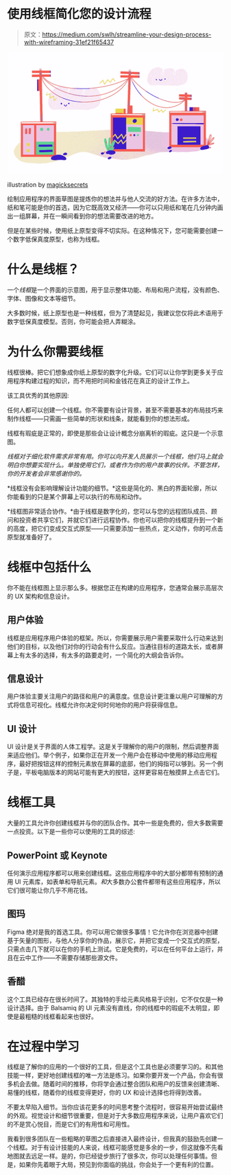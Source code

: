 # 使用线框简化您的设计流程

> 原文：<https://medium.com/swlh/streamline-your-design-process-with-wireframing-31ef21f65437>

![](img/e5eec06c302c75099b3156e9c3d3ba7c.png)

illustration by [magicksecrets](https://www.behance.net/magicsecret/)

绘制应用程序的界面草图是提炼你的想法并与他人交流的好方法。在许多方法中，纸和笔可能是你的首选，因为它既高效又经济——你可以只用纸和笔在几分钟内画出一组屏幕，并在一瞬间看到你的想法需要改进的地方。

但是在某些时候，使用纸上原型变得不切实际。在这种情况下，您可能需要创建一个数字低保真度原型，也称为线框。

# 什么是线框？

一个*线框*是一个界面的示意图，用于显示整体功能、布局和用户流程，没有颜色、字体、图像和文本等细节。

大多数时候，纸上原型也是一种线框，但为了清楚起见，我建议您仅将此术语用于数字低保真度模型。否则，你可能会把人弄糊涂。

# **为什么你需要线框**

线框很棒。把它们想象成你纸上原型的数字化升级。它们可以让你学到更多关于应用程序构建过程的知识，而不用把时间和金钱花在真正的设计工作上。

该工具优秀的其他原因:

任何人都可以创建一个线框。你不需要有设计背景，甚至不需要基本的布局技巧来制作线框——只需画一些简单的形状和线条，就能看到你的想法形成。

线框有瑕疵是正常的，即使是那些会让设计概念分崩离析的瑕疵。这只是一个示意图。

*线框对于细化软件需求非常有用。你可以向开发人员展示一个线框，他们马上就会明白你想要实现什么。单独使用它们，或者作为你的用户故事的伙伴。不管怎样，你的开发者会非常感谢你的。*

*线框没有会影响理解设计功能的细节。*这些是简化的、黑白的界面轮廓，所以你能看到的只是某个屏幕上可以执行的布局和动作。

*线框图非常适合协作。*由于线框是数字化的，您可以与您的远程团队成员、顾问和投资者共享它们，并就它们进行远程协作。你也可以把你的线框提升到一个新的高度，把它们变成交互式原型——只需要添加一些热点，定义动作，你的可点击原型就准备好了。

# **线框中包括什么**

你不能在线框图上显示那么多。根据您正在构建的应用程序，您通常会展示高层次的 UX 架构和信息设计。

## **用户体验**

线框是应用程序用户体验的框架。所以，你需要展示用户需要采取什么行动来达到他们的目标，以及他们对你的行动会有什么反应。当通往目标的道路太长，或者屏幕上有太多的选择，有太多的路要走时，一个简化的大纲会告诉你。

## **信息设计**

用户体验主要关注用户的路径和用户的满意度。信息设计更注重以用户可理解的方式将信息可视化。线框允许你决定何时何地你的用户将获得信息。

## **UI 设计**

UI 设计是关于界面的人体工程学。这是关于理解你的用户的限制，然后调整界面来适应他们。举个例子，如果你正在开发一个用户会在移动中使用的移动应用程序，最好把按钮这样的控制元素放在屏幕的底部，他们的拇指可以够到。另一个例子是，平板电脑版本的网站可能有更大的按钮，这样更容易在触摸屏上点击它们。

# **线框工具**

大量的工具允许你创建线框并与你的团队合作。其中一些是免费的，但大多数需要一点投资。以下是一些你可以使用的工具的综述:

## **PowerPoint 或 Keynote**

任何演示应用程序都可以用来创建线框。这些应用程序中的大部分都带有预制的通用 UI 元素库，如表单和导航元素。*和*大多数办公套件都带有这些应用程序，所以它们很可能让你几乎不用花钱。

## **图玛**

Figma 绝对是我的首选工具。你可以用它做很多事情！它允许你在浏览器中创建基于矢量的图形，与他人分享你的作品，展示它，并把它变成一个交互式的原型，只需点击几下就可以在你的手机上测试。它是免费的，可以在任何平台上运行，并且在云中工作——不需要存储那些源文件。

## **香醋**

这个工具已经存在很长时间了。其独特的手绘元素风格易于识别，它不仅仅是一种设计选择。由于 Balsamiq 的 UI 元素没有直线，你的线框中的瑕疵不太明显，即使是最粗糙的线框看起来也很好。

# **在过程中学习**

线框是了解你的应用的一个很好的工具，但是这个工具也是必须要学习的。和其他技能一样，更好地创建线框的唯一方法是练习。如果你要开发一个产品，你会有很多机会去做。随着时间的推移，你将学会通过整合团队和用户的反馈来创建清晰、易懂的线框，随着你的线框变得更好，你的 UX 和设计选择也将得到改善。

不要太早陷入细节。当你应该花更多的时间思考整个流程时，很容易开始尝试最终的外观。视觉设计和细节很重要，但是对于大多数应用程序来说，让用户喜欢它们的不是赏心悦目，而是它们的有用性和可用性。

我看到很多团队在一些粗略的草图之后直接进入最终设计，但我真的鼓励先创建一个线框。对于有设计技能的人来说，线框可能感觉是多余的一步，但这就像不先看地图就去远足一样。是的，你已经徒步旅行了很多次，你可以处理任何事情。但是，如果你先着眼于大局，预见到你面临的挑战，你会处于一个更有利的位置。